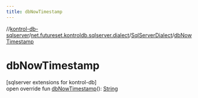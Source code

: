 ```yaml
---
title: dbNowTimestamp
---
```

//[kontrol-db-sqlserver](../../../index.html)/[net.futureset.kontroldb.sqlserver.dialect](../index.html)/[SqlServerDialect](index.html)/[dbNowTimestamp](db-now-timestamp.html)



# dbNowTimestamp



[sqlserver extensions for kontrol-db]\
open override fun [dbNowTimestamp](db-now-timestamp.html)(): [String](https://kotlinlang.org/api/latest/jvm/stdlib/kotlin/-string/index.html)





